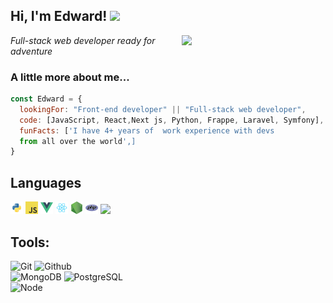 <h2> Hi, I'm Edward! <img src="https://media.giphy.com/media/RbDKaczqWovIugyJmW/giphy.gif" width="70"></h2>
<img align='right' src="hhttps://media.giphy.com/media/xT9IgzoKnwFNmISR8I/giphy.gif" width="230">
<p><em>Full-stack web developer ready for adventure</em></p>

### A little more about me...

```javascript
const Edward = {
  lookingFor: "Front-end developer" || "Full-stack web developer",
  code: [JavaScript, React,Next js, Python, Frappe, Laravel, Symfony],
  funFacts: ['I have 4+ years of  work experience with devs
  from all over the world',]
}
```
>

## Languages

<code><img height="20" src="https://raw.githubusercontent.com/github/explore/80688e429a7d4ef2fca1e82350fe8e3517d3494d/topics/python/python.png"></code>
<code><img height="20" src="https://raw.githubusercontent.com/github/explore/80688e429a7d4ef2fca1e82350fe8e3517d3494d/topics/javascript/javascript.png"></code>
<code><img height="20" src="https://raw.githubusercontent.com/github/explore/80688e429a7d4ef2fca1e82350fe8e3517d3494d/topics/vue/vue.png"></code>
<code><img height="20" src="https://raw.githubusercontent.com/github/explore/80688e429a7d4ef2fca1e82350fe8e3517d3494d/topics/react/react.png"></code>
<code><img height="20" src="https://raw.githubusercontent.com/github/explore/80688e429a7d4ef2fca1e82350fe8e3517d3494d/topics/nodejs/nodejs.png"></code>
<code><img height="20" src="https://raw.githubusercontent.com/github/explore/80688e429a7d4ef2fca1e82350fe8e3517d3494d/topics/php/php.png"></code>
<code><img height="20" src="[https://raw.githubusercontent.com/github/explore/80688e429a7d4ef2fca1e82350fe8e3517d3494d/topics/laravel/laravel.png](https://raw.githubusercontent.com/github/explore/80688e429a7d4ef2fca1e82350fe8e3517d3494d/topics/laravel/laravel.png)"></code>

## Tools:

![Git](https://img.shields.io/badge/-Git-000000?style=flat&logo=git)
![Github](https://img.shields.io/badge/-Github-000000?style=flat&logo=github) <br />
![MongoDB](https://img.shields.io/badge/-MongoDB-000000?style=flat&logo=mongodb)
![PostgreSQL](https://img.shields.io/badge/-PostgreSQL-000000?style=flat&logo=postgresql) <br />
![Node](https://img.shields.io/badge/-Node-000000?style=flat&logo=node.js) <br />

